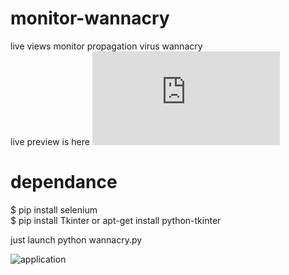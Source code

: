 # monitor-wannacry
live views monitor propagation virus wannacry  
live preview is here ![Malwaretech](https://intel.malwaretech.com/WannaCrypt.html)

# dependance
$ pip install selenium  
$ pip install Tkinter or apt-get install python-tkinter  

just launch python wannacry.py  

![application](https://www.cuby-hebergs.com/dl/wannacry.png)
